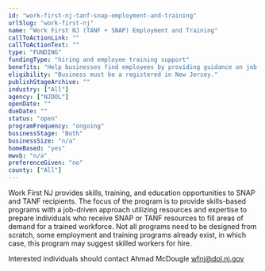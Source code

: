 ```yaml
---
id: "work-first-nj-tanf-snap-employment-and-training"
urlSlug: "work-first-nj"
name: "Work First NJ (TANF + SNAP) Employment and Training"
callToActionLink: ""
callToActionText: ""
type: "FUNDING"
fundingType: "hiring and employee training support"
benefits: "Help businesses find employees by providing guidance on job matching or occupation specific training program. This would be an involved process."
eligibility: "Business must be a registered in New Jersey."
publishStageArchive: ""
industry: ["All"]
agency: ["NJDOL"]
openDate: ""
dueDate: ""
status: "open"
programFrequency: "ongoing"
businessStage: "Both"
businessSize: "n/a"
homeBased: "yes"
mwvb: "n/a"
preferenceGiven: "no"
county: ["All"]
---
```


Work First NJ provides skills, training, and education opportunities to SNAP and TANF recipients. The focus of the program is to provide skills-based programs with a job-driven approach utilizing resources and expertise to prepare individuals who receive SNAP or TANF resources to fill areas of demand for a trained workforce. Not all programs need to be designed from scratch, some employment and training programs already exist, in which case, this program may suggest skilled workers for hire.

Interested individuals should contact Ahmad McDougle wfnj@dol.nj.gov

